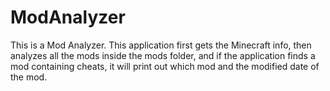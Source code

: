# ModAnalyzer
This is a Mod Analyzer. This application first gets the Minecraft info, then analyzes all the mods inside the mods folder, and if the application finds a mod containing cheats, it will print out which mod and the modified date of the mod.
